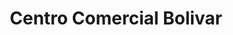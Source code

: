 ---
title: "Centro Comercial Bolivar"
url: /azogues/centro-comercial-bolivar/
shop: centro comercial
---